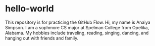 # hello-world
This repository is for practicing the GitHub Flow.
Hi, my name is Anaiya Simpson. I am a sophmore CS major at Spelman College from Opelika, Alabama. My hobbies include traveling, reading, singing, dancing, and hanging out with friends and family.
